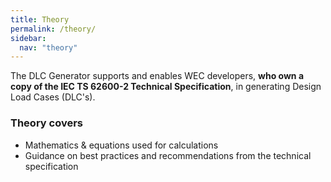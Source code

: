 ```yaml
---
title: Theory
permalink: /theory/
sidebar:
  nav: "theory"
---
```



The DLC Generator supports and enables WEC developers, **who own a copy of the IEC TS 62600-2 Technical Specification**, in generating Design Load Cases (DLC's).

### Theory covers

- Mathematics & equations used for calculations
- Guidance on best practices and recommendations from the technical specification

